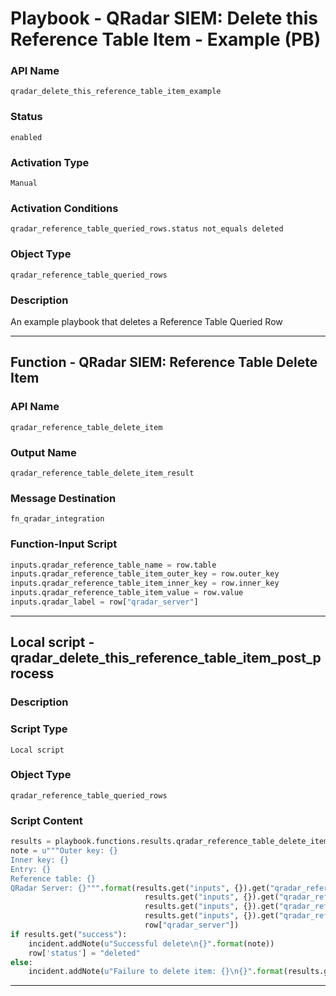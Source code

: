 <!--
    DO NOT MANUALLY EDIT THIS FILE
    THIS FILE IS AUTOMATICALLY GENERATED WITH resilient-sdk codegen
    Generated with resilient-sdk v51.0.6.0.1543
-->

# Playbook - QRadar SIEM: Delete this Reference Table Item - Example (PB)

### API Name
`qradar_delete_this_reference_table_item_example`

### Status
`enabled`

### Activation Type
`Manual`

### Activation Conditions
`qradar_reference_table_queried_rows.status not_equals deleted`

### Object Type
`qradar_reference_table_queried_rows`

### Description
An example playbook that deletes a Reference Table Queried Row


---
## Function - QRadar SIEM: Reference Table Delete Item

### API Name
`qradar_reference_table_delete_item`

### Output Name
`qradar_reference_table_delete_item_result`

### Message Destination
`fn_qradar_integration`

### Function-Input Script
```python
inputs.qradar_reference_table_name = row.table
inputs.qradar_reference_table_item_outer_key = row.outer_key
inputs.qradar_reference_table_item_inner_key = row.inner_key
inputs.qradar_reference_table_item_value = row.value
inputs.qradar_label = row["qradar_server"]
```

---

## Local script - qradar_delete_this_reference_table_item_post_process

### Description


### Script Type
`Local script`

### Object Type
`qradar_reference_table_queried_rows`

### Script Content
```python
results = playbook.functions.results.qradar_reference_table_delete_item_result
note = u"""Outer key: {}
Inner key: {}
Entry: {}
Reference table: {}
QRadar Server: {}""".format(results.get("inputs", {}).get("qradar_reference_table_item_outer_key"),
                              results.get("inputs", {}).get("qradar_reference_table_item_inner_key"),
                              results.get("inputs", {}).get("qradar_reference_table_item_value"), 
                              results.get("inputs", {}).get("qradar_reference_table_name"),
                              row["qradar_server"])
if results.get("success"):
    incident.addNote(u"Successful delete\n{}".format(note))
    row['status'] = "deleted"
else:
    incident.addNote(u"Failure to delete item: {}\n{}".format(results.get("reason"), note))
```

---


